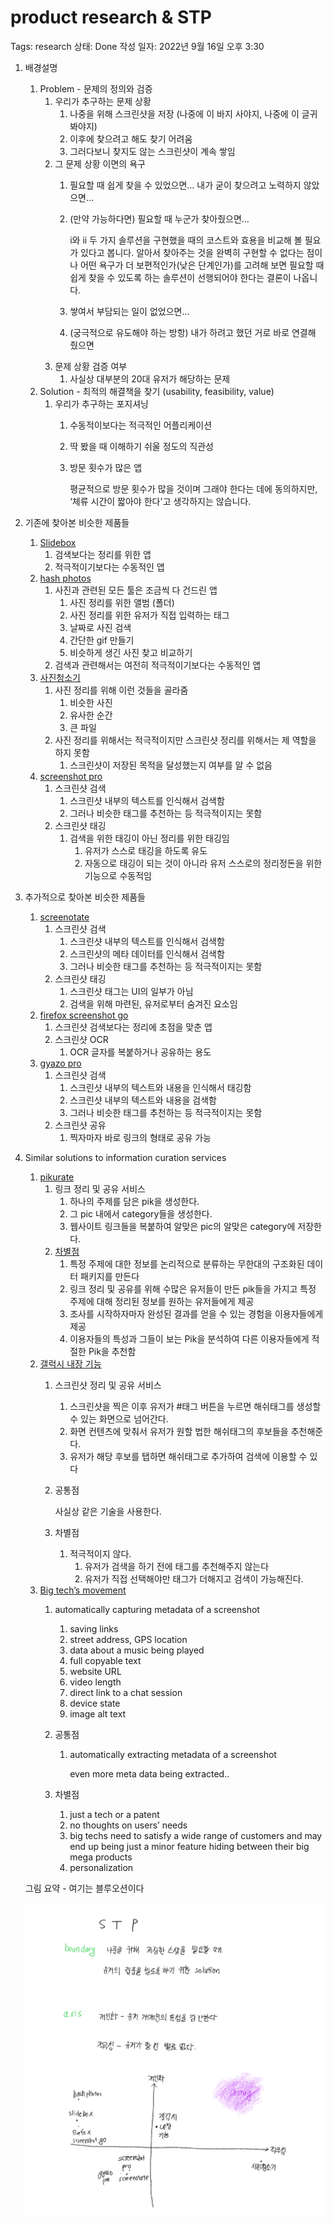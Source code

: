 # product research & STP

Tags: research
상태: Done
작성 일자: 2022년 9월 16일 오후 3:30

1. 배경설명
    1. Problem - 문제의 정의와 검증
        1. 우리가 추구하는 문제 상황
            1. 나중을 위해 스크린샷을 저장 (나중에 이 바지 사야지, 나중에 이 글귀 봐야지)
            2. 이후에 찾으려고 해도 찾기 어려움
            3. 그러다보니 찾지도 않는 스크린샷이 계속 쌓임
        2. 그 문제 상황 이면의 욕구
            1. 필요할 때 쉽게 찾을 수 있었으면…  내가 굳이 찾으려고 노력하지 않았으면…
            2. (만약 가능하다면) 필요할 때 누군가 찾아줬으면…
                
                i와 ii 두 가지 솔루션을 구현했을 때의 코스트와 효용을 비교해 볼 필요가 있다고 봅니다. 알아서 찾아주는 것을 완벽히 구현할 수 없다는 점이나 어떤 욕구가 더 보편적인가(낮은 단계인가)를 고려해 보면 필요할 때 쉽게 찾을 수 있도록 하는 솔루션이 선행되어야 한다는 결론이 나옵니다.
                
            3. 쌓여서 부담되는 일이 없었으면…
            4. (궁극적으로 유도해야 하는 방항) 내가 하려고 했던 거로 바로 연결해 줬으면
        3. 문제 상황 검증 여부
            1. 사실상 대부분의 20대 유저가 해당하는 문제
    2. Solution - 최적의 해결책을 찾기 (usability, feasibility, value)
        1. 우리가 추구하는 포지셔닝
            1. 수동적이보다는 적극적인 어플리케이션
            2. 딱 봤을 때 이해하기 쉬울 정도의 직관성
            3. 방문 횟수가 많은 앱
                
                평균적으로 방문 횟수가 많을 것이며 그래야 한다는 데에 동의하지만, ‘체류 시간이 짧아야 한다'고 생각하지는 않습니다.
                
2. 기존에 찾아본 비슷한 제품들
    1. [Slidebox](https://play.google.com/store/apps/details?id=co.slidebox&hl=ko&gl=US)
        1. 검색보다는 정리를 위한 앱
        2. 적극적이기보다는 수동적인 앱
    2. [hash photos](https://www.hashphotos.app)
        1. 사진과 관련된 모든 툴은 조금씩 다 건드린 앱
            1. 사진 정리를 위한 앨범 (폴더)
            2. 사진 정리를 위한 유저가 직접 입력하는 태그 
            3. 날짜로 사진 검색
            4. 간단한 gif 만들기
            5. 비슷하게 생긴 사진 찾고 비교하기
        2. 검색과 관련해서는 여전히 적극적이기보다는 수동적인 앱
    3. [사진청소기](https://play.google.com/store/apps/details?id=com.jpspso.photocleaner&hl=ko&gl=US)
        1. 사진 정리를 위해 이런 것들을 골라줌
            1. 비슷한 사진
            2. 유사한 순간
            3. 큰 파일
        2. 사진 정리를 위해서는 적극적이지만 스크린샷 정리를 위해서는 제 역할을 하지 못함
            1. 스크린샷이 저장된 목적을 달성했는지 여부를 알 수 없음
    4. [screenshot pro](https://www.youtube.com/shorts/V8bexl_3Mus)
        1. 스크린샷 검색
            1. 스크린샷 내부의 텍스트를 인식해서 검색함
            2. 그러나 비슷한 태그를 추천하는 등 적극적이지는 못함
        2. 스크린샷 태깅
            1. 검색을 위한 태깅이 아닌 정리를 위한 태깅임
                1. 유저가 스스로 태깅을 하도록 유도
                2. 자동으로 태깅이 되는 것이 아니라 유저 스스로의 정리정돈을 위한 기능으로 수동적임
                
3. 추가적으로 찾아본 비슷한 제품들
    1. [screenotate](https://screenotate.com)
        1. 스크린샷 검색
            1. 스크린샷 내부의 텍스트를 인식해서 검색함
            2. 스크린샷의 메타 데이터를 인식해서 검색함
            3. 그러나 비슷한 태그를 추천하는 등 적극적이지는 못함
        2. 스크린샷 태깅
            1. 스크린샷 태그는 UI의 일부가 아님
            2. 검색을 위해 마련된, 유저로부터 숨겨진 요소임
    2. [firefox screenshot go](https://support.mozilla.org/en-US/kb/firefox-screenshotgo-capture-organize-screenshots)
        1. 스크린샷 검색보다는 정리에 초점을 맞춘 앱
        2. 스크린샷 OCR
            1. OCR 글자를 복붙하거나 공유하는 용도
    3. [gyazo pro](https://gyazo.com/pro)
        1. 스크린샷 검색
            1. 스크린샷 내부의 텍스트와 내용을 인식해서 태깅함
            2. 스크린샷 내부의 텍스트와 내용을 검색함
            3. 그러나 비슷한 태그를 추천하는 등 적극적이지는 못함
        2. 스크린샷 공유
            1. 찍자마자 바로 링크의 형태로 공유 가능
4. Similar solutions to information curation services
    1. [pikurate](https://www.youtube.com/watch?v=ojoXzDV-eog)
        1. 링크 정리 및 공유 서비스
            1. 하나의 주제를 담은 pik을 생성한다.
            2. 그 pic 내에서 category들을 생성한다.
            3. 웹사이트 링크들을 복붙하여 알맞은 pic의 알맞은 category에 저장한다.
        2. [차별점](https://www.youtube.com/watch?v=V_dFgGVBcO0)
            1. 특정 주제에 대한 정보를 논리적으로 분류하는 무한대의 구조화된 데이터 패키지를 만든다
            2. 링크 정리 및 공유를 위해 수많은 유저들이 만든 pik들을 가지고 특정 주제에 대해 정리된 정보를 원하는 유저들에게 제공
            3. 조사를 시작하자마자 완성된 결과를 얻을 수 있는 경험을 이용자들에게 제공
            4. 이용자들의 특성과 그들이 보는 Pik을 분석하여 다른 이용자들에게 적절한 Pik을 추천함
    2. [갤럭시 내장 기능](https://sayhohoho.tistory.com/29)
        1. 스크린샷 정리 및 공유 서비스
            1. 스크린샷을 찍은 이후 유저가 #태그 버튼을 누르면 해쉬태그를 생성할 수 있는 화면으로 넘어간다.
            2. 화면 컨텐츠에 맞춰서 유저가 원할 법한 해쉬태그의 후보들을 추천해준다.
            3. 유저가 해당 후보를 탭하면 해쉬태그로 추가하여 검색에 이용할 수 있다
        2. 공통점
            
            사실상 같은 기술을 사용한다.
            
        3. 차별점
            1. 적극적이지 않다.
                1. 유저가 검색을 하기 전에 태그를 추천해주지 않는다
                2. 유저가 직접 선택해야만 태그가 더해지고 검색이 가능해진다.
    3. [Big tech’s movement](https://www.wired.co.uk/article/future-screenshots)
        1. automatically capturing metadata of a screenshot
            1. saving links
            2. street address, GPS location
            3. data about a music being played
            4. full copyable text
            5. website URL
            6. video length
            7. direct link to a chat session
            8. device state
            9. image alt text
        2. 공통점
            1. automatically extracting metadata of a screenshot
                
                even more meta data being extracted..
                
        3. 차별점
            1. just a tech or a patent
            2. no thoughts on users’ needs
            3. big techs need to satisfy a wide range of customers and may end up being just a minor feature hiding between their big mega products
            4. personalization
        
    
    그림 요약 - 여기는 블루오션이다
    
    ![STOP.png](product%20research%20&%20STP%20cef7c2d0d92a4884894ffe3931f5e739/STOP.png)